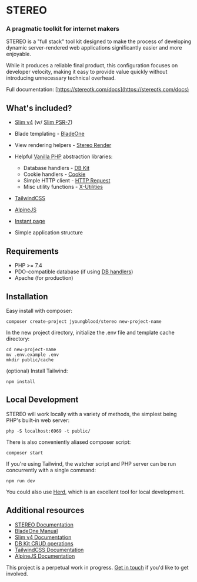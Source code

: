 # STEREO

### A pragmatic toolkit for internet makers

STEREO is a "full stack" tool kit designed to make the process of developing dynamic server-rendered web applications significantly easier and more enjoyable.

While it produces a reliable final product, this configuration focuses on developer velocity, making it easy to provide value quickly without introducing unnecessary technical overhead.


Full documentation: [https://stereotk.com/docs](https://stereotk.com/docs)



## What's included?

- [Slim v4](https://www.slimframework.com/) (w/ [Slim PSR-7](https://github.com/slimphp/Slim-Psr7))

- Blade templating - [BladeOne](https://github.com/eftec/bladeone)

- View rendering helpers - [Stereo Render](https://github.com/jyoungblood/stereo-render)

- Helpful [Vanilla PHP](https://vphp.dev) abstraction libraries:
  - Database handlers - [DB Kit](https://github.com/jyoungblood/dbkit)
  - Cookie handlers - [Cookie](https://github.com/jyoungblood/cookie)
  - Simple HTTP client - [HTTP Request](https://github.com/jyoungblood/http-request) 
  - Misc utility functions - [X-Utilities](https://github.com/jyoungblood/x-utilities)
    
- [TailwindCSS](https://tailwindcss.com/)

- [AlpineJS](https://alpinejs.dev/)

- [Instant.page](https://instant.page/)
    
- Simple application structure






## Requirements
- PHP >= 7.4
- PDO-compatible database (if using [DB handlers](https://github.com/jyoungblood/dbkit))
- Apache (for production)





## Installation
Easy install with composer:
```
composer create-project jyoungblood/stereo new-project-name
```

In the new project directory, initialize the .env file and template cache directory:
```
cd new-project-name
mv .env.example .env
mkdir public/cache
```

(optional) Install Tailwind:
```
npm install
```




## Local Development
STEREO will work locally with a variety of methods, the simplest being PHP's built-in web server:
```
php -S localhost:6969 -t public/
```

There is also conveniently aliased composer script:
```
composer start
```

If you're using Tailwind, the watcher script and PHP server can be run concurrently with a single command:
```
npm run dev
```

You could also use [Herd](https://herd.laravel.com/), which is an excellent tool for local development.



## Additional resources
- [STEREO Documentation](https://stereotk.com/docs)
- [BladeOne Manual](https://github.com/EFTEC/BladeOne/wiki/BladeOne-Manual)
- [Slim v4 Documentation](https://www.slimframework.com/docs/v4/)
- [DB Kit CRUD operations](https://github.com/jyoungblood/dbkit)
- [TailwindCSS Documentation](https://tailwindcss.com/docs)
- [AlpineJS Documentation](https://alpinejs.dev/docs/introduction)


This project is a perpetual work in progress. [Get in touch](mailto:jonathan.youngblood@gmail.com) if you'd like to get involved.
